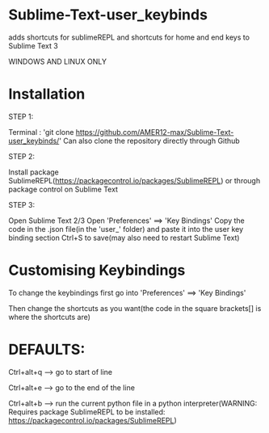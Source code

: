 # Sublime-Text-user_keybinds
adds shortcuts for sublimeREPL and shortcuts for home and end keys to Sublime Text 3

WINDOWS AND LINUX ONLY

# Installation

STEP 1:

Terminal : 'git clone https://github.com/AMER12-max/Sublime-Text-user_keybinds/'
Can also clone the repository directly through Github

STEP 2:

Install package SublimeREPL(https://packagecontrol.io/packages/SublimeREPL)
or through package control on Sublime Text

STEP 3:

Open Sublime Text 2/3
Open 'Preferences' ==> 'Key Bindings'
Copy the code in the .json file(in the 'user_' folder) and paste it into the user key binding section
Ctrl+S to save(may also need to restart Sublime Text)

# Customising Keybindings

To change the keybindings first go into 'Preferences' ==> 'Key Bindings'

Then change the shortcuts as you want(the code in the square brackets[] is where the shortcuts are)

# DEFAULTS:

Ctrl+alt+q --> go to start of line

Ctrl+alt+e --> go to the end of the line

Ctrl+alt+b --> run the current python file in a python interpreter(WARNING: Requires package SublimeREPL to be installed: https://packagecontrol.io/packages/SublimeREPL)
